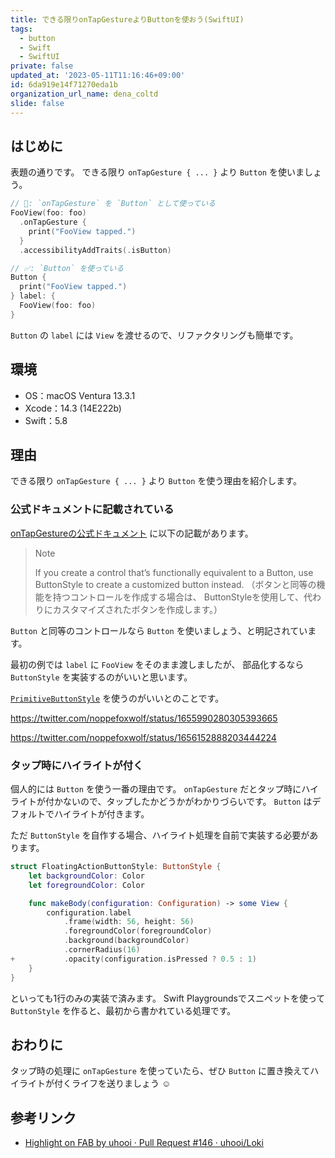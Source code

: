 ```yaml
---
title: できる限りonTapGestureよりButtonを使おう(SwiftUI)
tags:
  - button
  - Swift
  - SwiftUI
private: false
updated_at: '2023-05-11T11:16:46+09:00'
id: 6da919e14f71270eda1b
organization_url_name: dena_coltd
slide: false
---
```

## はじめに

表題の通りです。
できる限り `onTapGesture { ... }` より `Button` を使いましょう。

```swift
// 🔺: `onTapGesture` を `Button` として使っている
FooView(foo: foo)
  .onTapGesture {
    print("FooView tapped.")
  }
  .accessibilityAddTraits(.isButton)

// ✅: `Button` を使っている
Button {
  print("FooView tapped.")
} label: {
  FooView(foo: foo)
}
```

`Button` の `label` には `View` を渡せるので、リファクタリングも簡単です。

## 環境

- OS：macOS Ventura 13.3.1
- Xcode：14.3 (14E222b)
- Swift：5.8

## 理由

できる限り `onTapGesture { ... }` より `Button` を使う理由を紹介します。

### 公式ドキュメントに記載されている

[onTapGestureの公式ドキュメント](https://developer.apple.com/documentation/swiftui/view/ontapgesture(count:perform:)) に以下の記載があります。

> Note
> 
> If you create a control that’s functionally equivalent to a Button, use ButtonStyle to create a customized button instead.
> （ボタンと同等の機能を持つコントロールを作成する場合は、 ButtonStyleを使用して、代わりにカスタマイズされたボタンを作成します。）

`Button` と同等のコントロールなら `Button` を使いましょう、と明記されています。

最初の例では `label` に `FooView` をそのまま渡しましたが、 部品化するなら `ButtonStyle` を実装するのがいいと思います。

[`PrimitiveButtonStyle`](https://developer.apple.com/documentation/swiftui/primitivebuttonstyle) を使うのがいいとのことです。

https://twitter.com/noppefoxwolf/status/1655990280305393665

https://twitter.com/noppefoxwolf/status/1656152888203444224

### タップ時にハイライトが付く

個人的には `Button` を使う一番の理由です。
`onTapGesture` だとタップ時にハイライトが付かないので、タップしたかどうかがわかりづらいです。
`Button` はデフォルトでハイライトが付きます。

ただ `ButtonStyle` を自作する場合、ハイライト処理を自前で実装する必要があります。

```diff_swift:FloatingActionButtonStyle.swift
struct FloatingActionButtonStyle: ButtonStyle {
    let backgroundColor: Color
    let foregroundColor: Color

    func makeBody(configuration: Configuration) -> some View {
        configuration.label
            .frame(width: 56, height: 56)
            .foregroundColor(foregroundColor)
            .background(backgroundColor)
            .cornerRadius(16)
+           .opacity(configuration.isPressed ? 0.5 : 1)
    }
}
```

といっても1行のみの実装で済みます。
Swift Playgroundsでスニペットを使って `ButtonStyle` を作ると、最初から書かれている処理です。

## おわりに

タップ時の処理に `onTapGesture` を使っていたら、ぜひ `Button` に置き換えてハイライトが付くライフを送りましょう :relaxed:

## 参考リンク

- [Highlight on FAB by uhooi · Pull Request #146 · uhooi/Loki](https://github.com/uhooi/Loki/pull/146)
